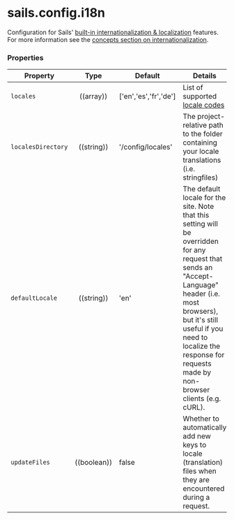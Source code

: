 # sails.config.i18n


Configuration for Sails' [built-in internationalization & localization]() features.  For more information see the [concepts section on internationalization](http://beta.sailsjs.org/#/documentation/concepts/Internationalization).


### Properties

| Property           | Type        | Default               | Details |
|--------------------|:-----------:|-----------------------|---------|
| `locales`          | ((array))   | ['en','es','fr','de'] | List of supported [locale codes](http://en.wikipedia.org/wiki/BCP_47)
| `localesDirectory` | ((string))  | '/config/locales'     | The project-relative path to the folder containing your locale translations (i.e. stringfiles)
| `defaultLocale`    | ((string))  | 'en'                  | The default locale for the site. Note that this setting will be overridden for any request that sends an "Accept-Language" header (i.e. most browsers), but it's still useful if you need to localize the response for requests made by non-browser clients (e.g. cURL).
| `updateFiles`      | ((boolean)) | false                 | Whether to automatically add new keys to locale (translation) files when they are encountered during a request.



<docmeta name="uniqueID" value="sailsconfigi18n588825999999">
<docmeta name="displayName" value="sails.config.i18n">

